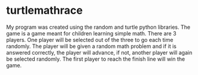 # turtlemathrace
My program was created using the random and turtle python libraries. The game is a game meant for children learning simple math. There are 3 players. One player will be selected out of the three to go each time randomly. The player will be given a random math problem and if it is answered correctly, the player will advance, if not, another player will again be selected randomly. The first player to reach the finish line will win the game.
